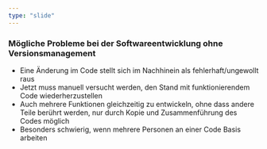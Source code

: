 ```yaml
---
type: "slide"
---
```

### Mögliche Probleme bei der Softwareentwicklung ohne Versionsmanagement
- Eine Änderung im Code stellt sich im Nachhinein als fehlerhaft/ungewollt raus
- Jetzt muss manuell versucht werden, den Stand mit funktionierendem Code wiederherzustellen
- Auch mehrere Funktionen gleichzeitig zu entwickeln, ohne dass andere Teile berührt werden, nur durch Kopie und Zusammenführung des Codes möglich
- Besonders schwierig, wenn mehrere Personen an einer Code Basis arbeiten
